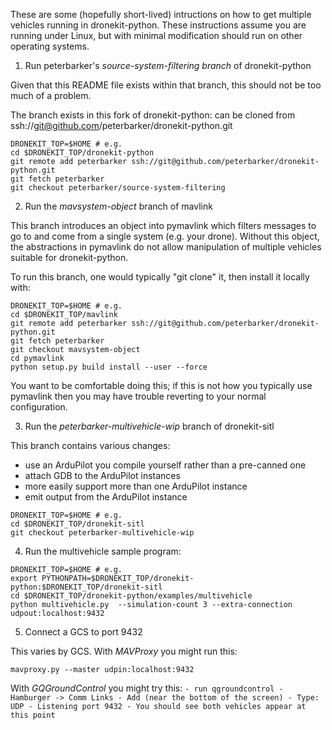 These are some (hopefully short-lived) intructions on how to get multiple vehicles running in dronekit-python.  These instructions assume you are running under Linux, but with minimal modification should run on other operating systems.

1. Run peterbarker's _source-system-filtering branch_ of dronekit-python

  Given that this README file exists within that branch, this should not be too much of a problem.

  The branch exists in this fork of dronekit-python: can be cloned from ssh://git@github.com/peterbarker/dronekit-python.git
  ```
  DRONEKIT_TOP=$HOME # e.g.
  cd $DRONEKIT_TOP/dronekit-python
  git remote add peterbarker ssh://git@github.com/peterbarker/dronekit-python.git
  git fetch peterbarker
  git checkout peterbarker/source-system-filtering
  ```

2. Run the _mavsystem-object_ branch of mavlink

  This branch introduces an object into pymavlink which filters messages to go to and come from a single system (e.g. your drone).  Without this object, the abstractions in pymavlink do not allow manipulation of multiple vehicles suitable for dronekit-python.

  To run this branch, one would typically "git clone" it, then install it locally with:

  ```
  DRONEKIT_TOP=$HOME # e.g.
  cd $DRONEKIT_TOP/mavlink
  git remote add peterbarker ssh://git@github.com/peterbarker/dronekit-python.git
  git fetch peterbarker
  git checkout mavsystem-object
  cd pymavlink
  python setup.py build install --user --force
  ```

  You want to be comfortable doing this; if this is not how you typically use pymavlink then you may have trouble reverting to your normal configuration.

3. Run the _peterbarker-multivehicle-wip_ branch of dronekit-sitl

  This branch contains various changes:
   - use an ArduPilot you compile yourself rather than a pre-canned one
   - attach GDB to the ArduPilot instances
   - more easily support more than one ArduPilot instance
   - emit output from the ArduPilot instance

  ```
  DRONEKIT_TOP=$HOME # e.g.
  cd $DRONEKIT_TOP/dronekit-sitl
  git checkout peterbarker-multivehicle-wip
  ```
  
4. Run the multivehicle sample program:
  ```
  DRONEKIT_TOP=$HOME # e.g.
  export PYTHONPATH=$DRONEKIT_TOP/dronekit-python:$DRONEKIT_TOP/dronekit-sitl
  cd $DRONEKIT_TOP/dronekit-python/examples/multivehicle
  python multivehicle.py  --simulation-count 3 --extra-connection udpout:localhost:9432
  ```

5. Connect a GCS to port 9432

  This varies by GCS.  With *MAVProxy* you might run this:
  ```
  mavproxy.py --master udpin:localhost:9432
  ```

  With *GQGroundControl* you might try this:
    ```
    - run qgroundcontrol
    - Hamburger -> Comm Links
    - Add (near the bottom of the screen)
     - Type: UDP
     - Listening port 9432
     - You should see both vehicles appear at this point
    ```
